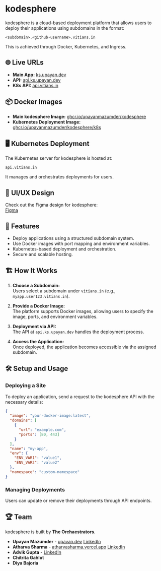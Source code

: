 # kodesphere  

kodesphere is a cloud-based deployment platform that allows users to deploy their applications using subdomains in the format:  

```
<subdomain>.<github-username>.vitians.in  
```

This is achieved through Docker, Kubernetes, and Ingress. 

## 🌐 Live URLs  

- **Main App:** [ks.upayan.dev](https://ks.upayan.dev)  
- **API:** [api.ks.upayan.dev](https://api.ks.upayan.dev)
- **K8s API:** [api.vitians.in](https://api.vitians.in )

## 📦 Docker Images  

- **Main kodesphere Image:** [ghcr.io/upayanmazumder/kodesphere](https://github.com/users/upayanmazumder/packages/container/package/kodesphere)  
- **Kubernetes Deployment Image:** [ghcr.io/upayanmazumder/kodesphere/k8s](https://github.com/users/upayanmazumder/packages/container/package/kodesphere%2Fk8s)  

## 🖥️ Kubernetes Deployment  

The Kubernetes server for kodesphere is hosted at:  

```
api.vitians.in  
```

It manages and orchestrates deployments for users.  

## 🎨 UI/UX Design  

Check out the Figma design for kodesphere:  
[Figma](https://www.figma.com/design/ID1d8pcH6fPSQIUY3grh2Z/kodesphere?node-id=0-1&t=ZNYoePDGk3zLGvhr-1)

## 🚀 Features  

- Deploy applications using a structured subdomain system.  
- Use Docker images with port mapping and environment variables.  
- Kubernetes-based deployment and orchestration.  
- Secure and scalable hosting.  

## 🏗️ How It Works  

1. **Choose a Subdomain:**  
   Users select a subdomain under `vitians.in` (e.g., `myapp.user123.vitians.in`).  

2. **Provide a Docker Image:**  
   The platform supports Docker images, allowing users to specify the image, ports, and environment variables.  

3. **Deployment via API:**  
   The API at `api.ks.upayan.dev` handles the deployment process.  

4. **Access the Application:**  
   Once deployed, the application becomes accessible via the assigned subdomain.  

## 🛠️ Setup and Usage  

### Deploying a Site  

To deploy an application, send a request to the kodesphere API with the necessary details:  

```json  
{
  "image": "your-docker-image:latest",
  "domains": [
    {
      "url": "example.com",
      "ports": [80, 443]
    }
  ],
  "name": "my-app",
  "env": {
    "ENV_VAR1": "value1",
    "ENV_VAR2": "value2"
  },
  "namespace": "custom-namespace"
}

```  

### Managing Deployments  

Users can update or remove their deployments through API endpoints.  

## 🏆 Team  

kodesphere is built by **The Orchaestrators**.  

- **Upayan Mazumder** - [upayan.dev](https://upayan.dev) [LinkedIn](https://www.linkedin.com/in/upayanmazumder/)
- **Atharva Sharma** - [atharvasharma.vercel.app](https://atharvasharma.vercel.app/) [LinkedIn](https://www.linkedin.com/in/atharva-sharma-vit/)
- **Advik Gupta** - [LinkedIn](https://www.linkedin.com/in/advik-gupta-37a557308)  
- **Chitrita Gahlot**  
- **Diya Bajoria**  
